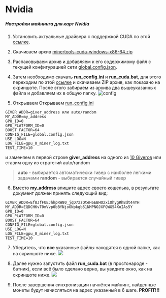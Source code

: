 # Nvidia

##### Настройки майнинга для карт Nvidia

1. Установить актуальные драйвера с поддержкой CUDA по этой [ссылке](https://docs.nvidia.com/cuda/cuda-installation-guide-microsoft-windows/index.html "ссылке").

2. Скачиваем архив [minertools-cuda-windows-x86-64.zip](https://github.com/tontechio/pow-miner-gpu/releases "minertools-cuda-windows-x86-64.zip")

3. Распаковываем архив и добавляем к его содержимому файл с текущей конфигурацией сети [global.config.json](https://newton-blockchain.github.io/global.config.json "global.config.json").

4. Затем необходимо скачать **run_config.ini** и **run_cuda.bat**, для этого переходим по этой [ссылке](https://github.com/tontechio/pow-miner-win-util "ссылке") и скачиваем ZIP архив, как показано на скриншоте. После этого забираем из архива два вышеуказанных файла и добавляем их в общую папку.
 ![](https://raw.githubusercontent.com/tonminingdocs/tonmd.github.io/main/docs/media/config.png "config")

5. Открываем Открываем [run_config.ini](/mining/#/utils?id=run_configini) 
```
GIVER_ADDR=giver_address или auto/random
MY_ADDR=my_address
GPU_ID=0
GPU_PLATFORM_ID=0
BOOST_FACTOR=64
CONFIG_FILE=global.config.json
USE_LOG=N
LOG_FILE=gpu_0_miner_log.txt
TEST_TIME=10
```
и заменяем в первой строке **giver_address** на одного из [10 Giverов](https://ton.org/mining "10 Giver`ов") или ставим одну из стратегий auto/random

> **auto** - выбирается автоматически гивер с наиболее легкими задачами
**random** - выбирается случайный гивер

6. Вместо **my_address** впишите адрес своего кошелька, в результате документ должен принять следующий вид:
```
GIVER_ADDR=Ef8JfFUEJhhpRW80_jqD7zzQteH6EBHOzxiOhygRhBdt44YH
MY_ADDR=EQDCH6vT0mVvp0bBYNjoONpkgb51NMPNOJXFQWG54XoIAs5Y
GPU_ID=0
GPU_PLATFORM_ID=0
BOOST_FACTOR=64
CONFIG_FILE=global.config.json
USE_LOG=N
LOG_FILE=gpu_0_miner_log.txt
TEST_TIME=10
```
7. Убедитесь, что **все** указанные файлы находятся в одной папке, как на скриншоте ниже.
![](https://raw.githubusercontent.com/tonminingdocs/tonmd.github.io/main/docs/media/mine-folder.png)

8. Далее нужно запустить файл **run_cuda.bat** (в простонароде - батник), если всё было сделано верно, вы увидите окно, как на скриншоте ниже.
![](https://raw.githubusercontent.com/tonminingdocs/tonmd.github.io/main/docs/media/runsync.png)
9. После завершения синхронизации начнётся майнинг, найденные монеты будут начисляться на адрес указанный в 6 шаге. **PROFIT!!!**